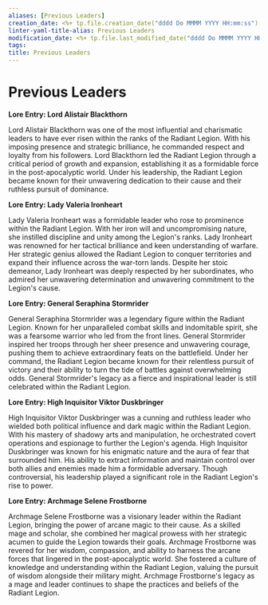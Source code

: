 ```yaml
---
aliases: [Previous Leaders]
creation_date: <%+ tp.file.creation_date("dddd Do MMMM YYYY HH:mm:ss") %>
linter-yaml-title-alias: Previous Leaders
modification_date: <%+ tp.file.last_modified_date("dddd Do MMMM YYYY HH:mm:ss") %>
tags: 
title: Previous Leaders
---
```

# Previous Leaders
**Lore Entry: Lord Alistair Blackthorn**

Lord Alistair Blackthorn was one of the most influential and charismatic leaders to have ever risen within the ranks of the Radiant Legion. With his imposing presence and strategic brilliance, he commanded respect and loyalty from his followers. Lord Blackthorn led the Radiant Legion through a critical period of growth and expansion, establishing it as a formidable force in the post-apocalyptic world. Under his leadership, the Radiant Legion became known for their unwavering dedication to their cause and their ruthless pursuit of dominance.

**Lore Entry: Lady Valeria Ironheart**

Lady Valeria Ironheart was a formidable leader who rose to prominence within the Radiant Legion. With her iron will and uncompromising nature, she instilled discipline and unity among the Legion's ranks. Lady Ironheart was renowned for her tactical brilliance and keen understanding of warfare. Her strategic genius allowed the Radiant Legion to conquer territories and expand their influence across the war-torn lands. Despite her stoic demeanor, Lady Ironheart was deeply respected by her subordinates, who admired her unwavering determination and unwavering commitment to the Legion's cause.

**Lore Entry: General Seraphina Stormrider**

General Seraphina Stormrider was a legendary figure within the Radiant Legion. Known for her unparalleled combat skills and indomitable spirit, she was a fearsome warrior who led from the front lines. General Stormrider inspired her troops through her sheer presence and unwavering courage, pushing them to achieve extraordinary feats on the battlefield. Under her command, the Radiant Legion became known for their relentless pursuit of victory and their ability to turn the tide of battles against overwhelming odds. General Stormrider's legacy as a fierce and inspirational leader is still celebrated within the Radiant Legion.

**Lore Entry: High Inquisitor Viktor Duskbringer**

High Inquisitor Viktor Duskbringer was a cunning and ruthless leader who wielded both political influence and dark magic within the Radiant Legion. With his mastery of shadowy arts and manipulation, he orchestrated covert operations and espionage to further the Legion's agenda. High Inquisitor Duskbringer was known for his enigmatic nature and the aura of fear that surrounded him. His ability to extract information and maintain control over both allies and enemies made him a formidable adversary. Though controversial, his leadership played a significant role in the Radiant Legion's rise to power.

**Lore Entry: Archmage Selene Frostborne**

Archmage Selene Frostborne was a visionary leader within the Radiant Legion, bringing the power of arcane magic to their cause. As a skilled mage and scholar, she combined her magical prowess with her strategic acumen to guide the Legion towards their goals. Archmage Frostborne was revered for her wisdom, compassion, and ability to harness the arcane forces that lingered in the post-apocalyptic world. She fostered a culture of knowledge and understanding within the Radiant Legion, valuing the pursuit of wisdom alongside their military might. Archmage Frostborne's legacy as a mage and leader continues to shape the practices and beliefs of the Radiant Legion.